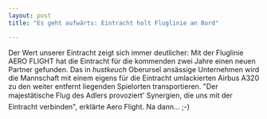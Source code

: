 ```yaml
---
layout: post
title: "Es geht aufwärts: Eintracht holt Fluglinie an Bord"

---
```


Der Wert unserer Eintracht zeigt sich immer deutlicher: Mit der Fluglinie AERO FLIGHT hat die Eintracht für die kommenden zwei Jahre einen neuen Partner gefunden. Das in *hustkeuch* Oberursel ansässige Unternehmen wird die Mannschaft mit einem eigens für die Eintracht umlackierten Airbus A320 zu den weiter entfernt liegenden Spielorten transportieren. "Der majestätische Flug des Adlers provoziert' Synergien, die uns mit der Eintracht verbinden", erklärte Aero Flight. Na dann... ;-)


